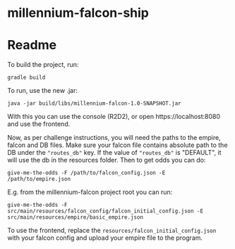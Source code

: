 # millennium-falcon-ship

# Readme

To build the project, run:

```
gradle build
```

To run, use the new .jar:

```
java -jar build/libs/millennium-falcon-1.0-SNAPSHOT.jar
```

With this you can use the console (R2D2), or open https://localhost:8080 and use the frontend.

Now, as per challenge instructions, you will need the paths to the empire, falcon and DB files. Make sure your
falcon file contains absolute path to the DB under the `"routes_db"` key.
If the value of `"routes_db"` is "DEFAULT", it will use the db in the resources folder.
Then to get odds you can do:

```
give-me-the-odds -F /path/to/falcon_config.json -E /path/to/empire.json
```

E.g. from the millennium-falcon project root you can run:

```
give-me-the-odds -F src/main/resources/falcon_config/falcon_initial_config.json -E src/main/resources/empire/basic_empire.json
```

To use the frontend, replace the `resources/falcon_initial_config.json` with your falcon config and upload your empire
file to the program.